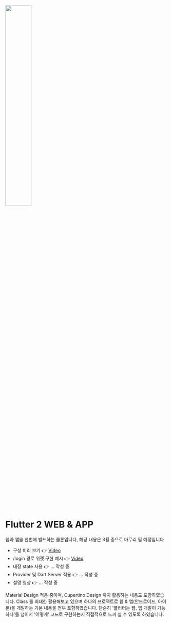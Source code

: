 <img width="40%" src="https://i9.ytimg.com/vi/VwD7ESXOjBM/mqdefault.jpg?time=1615369800000&sqp=CMisooIG&rs=AOn4CLBTthTeU24ZpAMow7-nU6uavwwl9w" />

# Flutter 2 WEB & APP

웹과 앱을 한번에 빌드하는 클론입니다,
해당 내용은 3월 중으로 마무리 될 예정입니다

  - 구성 미리 보기 👉 [Video](https://youtu.be/VwD7ESXOjBM)
  - /login 경로 위젯 구현 예시 👉 [Video](https://youtu.be/6q0ODwKnPis)
  - 내장 state 사용 👉 ... 작성 중
  - Provider 및 Dart Server 적용 👉 ... 작성 중
  - 설명 영상 👉 ... 작성 중

Material Design 적용 중이며, Cupertino Design 까지 활용하는 내용도
포함하였습니다. Class 를 최대한 활용해보고 있으며 하나의 프로젝트로
웹 & 앱(안드로이드, 아이폰)을 개발하는 기본 내용을 전부 포함하였습니다.
단순히 '플러터는 웹, 앱 개발이 가능하다'를 넘어서 '어떻게' 코드로 구현하는지
직접적으로 느끼 실 수 있도록 하였습니다.